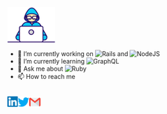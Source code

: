 <img src="https://github.com/juliocabrera820/juliocabrera820/blob/master/Assets/Developer.gif" width="110px">

- 🔭 I’m currently working on ![Rails](https://img.shields.io/badge/rails-%23CC0000.svg?style=for-the-badge&logo=ruby-on-rails&logoColor=white) and ![NodeJS](https://img.shields.io/badge/node.js-6DA55F?style=for-the-badge&logo=node.js&logoColor=white)
- 🌱 I’m currently learning ![GraphQL](https://img.shields.io/badge/-GraphQL-E10098?style=for-the-badge&logo=graphql&logoColor=white)
- 💬 Ask me about ![Ruby](https://img.shields.io/badge/ruby-%23CC342D.svg?style=for-the-badge&logo=ruby&logoColor=white)
- 📫 How to reach me

<br>
  <a href="www.linkedin.com/in/julio-cabrera-820">
    <img align="left" alt="Julio Cabrera | Linkedin" width="24px" src="https://github.com/juliocabrera820/juliocabrera820/blob/master/Assets/Linkedin.svg" />
  </a>
  <a href="https://twitter.com/arielcabrera_11">
    <img align="left" alt="Ariel Cabrera | Twitter" width="26px" src="https://github.com/juliocabrera820/juliocabrera820/blob/master/Assets/Twitter.svg" />
  </a>
  <a href="mailto:juliocabrera820gmail.com">
    <img align="left" alt="Julio Cabrera | Gmail" width="26px" src="https://github.com/juliocabrera820/juliocabrera820/blob/master/Assets/Gmail.svg" />
  </a>

